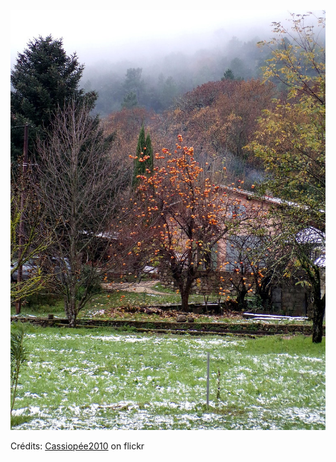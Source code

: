 ![Line](/images/2022-10-24.jpg)

Crédits: [Cassiopée2010](https://www.flickr.com/people/cmoi30/) on flickr